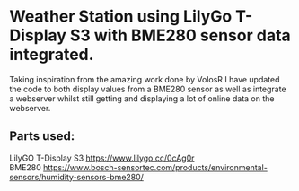 # Weather Station using LilyGo T-Display S3 with BME280 sensor data integrated.
Taking inspiration from the amazing work done by VolosR I have updated the code to both display values from a BME280 sensor as well as integrate a webserver whilst still getting and displaying a lot of online data on the webserver.

## Parts used:
LilyGO T-Display S3 [https://www.lilygo.cc/0cAg0r ](https://www.lilygo.cc/0cAg0r )   
BME280 https://www.bosch-sensortec.com/products/environmental-sensors/humidity-sensors-bme280/
